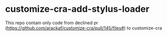 # customize-cra-add-stylus-loader
This repo contain only code from declined pr (https://github.com/arackaf/customize-cra/pull/145/files#) to customize-cra
